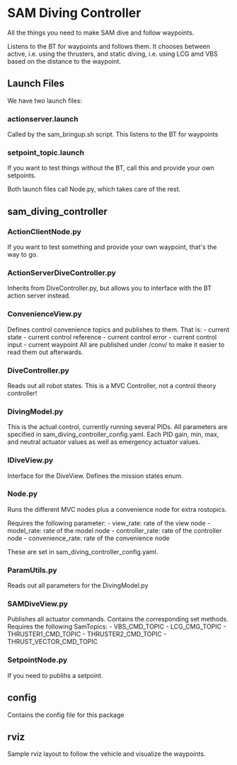 # SAM Diving Controller

All the things you need to make SAM dive and follow waypoints.

Listens to the BT for waypoints and follows them. It chooses between active,
i.e. using the thrusters, and static diving, i.e. using LCG amd VBS based on
the distance to the waypoint.

## Launch Files

We have two launch files:

### actionserver.launch

Called by the sam\_bringup.sh script. This listens to the BT for waypoints

### setpoint\_topic.launch

If you want to test things without the BT, call this and provide your own
setpoints.

Both launch files call Node.py, which takes care of the rest.


## sam\_diving\_controller

### ActionClientNode.py

If you want to test something and provide your own waypoint, that's the way to go.

### ActionServerDiveController.py

Inherits from DiveController.py, but allows you to interface with the BT action
server instead.

### ConvenienceView.py

Defines control convenience topics and publishes to them. That is:
    - current state
    - current control reference
    - current control error
    - current control input
    - current waypoint
All are published under /conv/ to make it easier to read them out afterwards.

### DiveController.py

Reads out all robot states. This is a MVC Controller, not a control theory
controller!

### DivingModel.py

This is the actual control, currently running several PIDs. All parameters are
specified in sam\_diving\_controller\_config.yaml. Each PID gain, min, max, and
neutral actuator values as well as emergency actuator values.

### IDiveView.py

Interface for the DiveView. Defines the mission states enum.

### Node.py

Runs the different MVC nodes plus a convenience node for extra rostopics. 

Requires the following parameter:
    - view\_rate: rate of the view node
    - model\_rate: rate of the model node
    - controller\_rate: rate of the controller node
    - convenience\_rate: rate of the convenience node

These are set in sam\_diving\_controller\_config.yaml.

### ParamUtils.py

Reads out all parameters for the DivingModel.py

### SAMDiveView.py

Publishes all actuator commands. Contains the corresponding set methods.
Requires the following SamTopics:
    - VBS\_CMD\_TOPIC
    - LCG\_CMG\_TOPIC
    - THRUSTER1\_CMD\_TOPIC
    - THRUSTER2\_CMD\_TOPIC
    - THRUST\_VECTOR\_CMD\_TOPIC

### SetpointNode.py

If you need to publihs a setpoint.

## config

Contains the config file for this package

## rviz

Sample rviz layout to follow the vehicle and visualize the waypoints.



